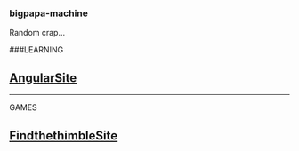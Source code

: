### bigpapa-machine
Random crap...

###LEARNING
## [AngularSite](https://mgm-source.github.io/bigpapa-machine/ChangingStateapp/app.html)
------------------------------------------------------------------------------------------------
GAMES
## [FindthethimbleSite](https://mgm-source.github.io/bigpapa-machine/findthetimblejs/ftthimble.html)
